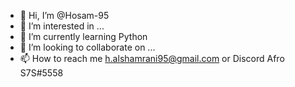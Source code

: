 - 👋 Hi, I’m @Hosam-95
- 👀 I’m interested in ...
- 🌱 I’m currently learning Python 
- 💞️ I’m looking to collaborate on ...
- 📫 How to reach me h.alshamrani95@gmail.com or Discord Afro S7S#5558

<!---
Hosam-95/Hosam-95 is a ✨ special ✨ repository because its `README.md` (this file) appears on your GitHub profile.
You can click the Preview link to take a look at your changes.
--->
